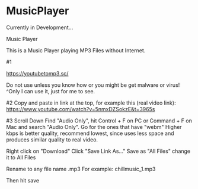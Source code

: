 # MusicPlayer

Currently in Development...

Music Player

This is a Music Player playing MP3 Files without Internet.

#1


https://youtubetomp3.sc/

Do not use unless you know how or you might be get malware or virus! 
^Only I can use it, just for me to see.

#2
Copy and paste in link at the top, for example this (real video link):
https://www.youtube.com/watch?v=5nmxDZSokzE&t=3965s

#3
Scroll Down Find "Audio Only", hit Control + F on PC or Command + F on Mac and search "Audio Only".
Go for the ones that have "webm"
Higher kbps is better quality, recommend lowest, since uses less space and produces similar quality to real video.

Right click on "Download"
Click "Save Link As..."
Save as "All Files" change it to All Files

Rename to any file name .mp3
For example: chillmusic_1.mp3

Then hit save






